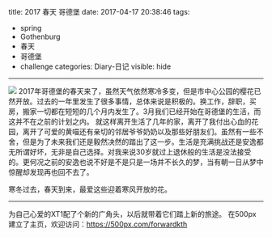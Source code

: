 title: 2017 春天 哥德堡
date: 2017-04-17 20:38:46
tags:
- spring
- Gothenburg
- 春天
- 哥德堡
- challenge
categories: Diary-日记
visible: hide
---

<meta name="referrer" content="no-referrer" />

![](https://wx1.sinaimg.cn/large/74505a4cgy1feri173f5oj21400qok3p.jpg)
  2017年哥德堡的春天来了，虽然天气依然寒冷多变，但是市中心公园的樱花已然开放。过去的一年里发生了很多事情，总体来说是积极的。换工作，辞职，买房，搬家一切都在短短的几个月内发生了。3月我们已经开始在哥德堡的生活，而这并不在之前的计划之内。
就这样离开生活了几年的家，离开了我付出心血的花园，离开了可爱的黄喵还有亲切的邻居爷爷奶奶以及那些好朋友们。虽然有一些不舍，但是为了未来我们还是毅然决然的踏出了这一步。生活是充满挑战还是安逸都无所谓好坏，无非是自己选择。对我来说30岁就过上退休般的生活是没法接受的。更何况之前的安逸也说不好是不是只是一场并不长久的梦，当有朝一日从梦中惊醒却发现再也回不去了。

寒冬过去，春天到来，最爱这些迎着寒风开放的花。

---------------------------------------

为自己心爱的XT1配了个新的广角头，以后就带着它们踏上新的旅途。
在500px 建立了主页，欢迎访问：https://500px.com/forwardkth